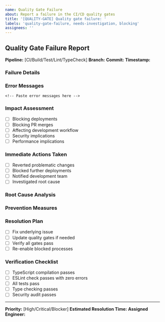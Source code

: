 ```yaml
---
name: Quality Gate Failure
about: Report a failure in the CI/CD quality gates
title: '[QUALITY-GATE] Quality gate failure: '
labels: 'quality-gate-failure, needs-investigation, blocking'
assignees: ''
---
```


## Quality Gate Failure Report

**Pipeline:** [CI/Build/Test/Lint/TypeCheck]
**Branch:** 
**Commit:** 
**Timestamp:** 

### Failure Details
<!-- Describe what quality gate failed -->

### Error Messages
```
<!-- Paste error messages here -->
```

### Impact Assessment
- [ ] Blocking deployments
- [ ] Blocking PR merges  
- [ ] Affecting development workflow
- [ ] Security implications
- [ ] Performance implications

### Immediate Actions Taken
- [ ] Reverted problematic changes
- [ ] Blocked further deployments
- [ ] Notified development team
- [ ] Investigated root cause

### Root Cause Analysis
<!-- Describe the underlying cause -->

### Prevention Measures
<!-- What can be done to prevent this in the future -->

### Resolution Plan
- [ ] Fix underlying issue
- [ ] Update quality gates if needed
- [ ] Verify all gates pass
- [ ] Re-enable blocked processes

### Verification Checklist
- [ ] TypeScript compilation passes
- [ ] ESLint check passes with zero errors
- [ ] All tests pass
- [ ] Type checking passes
- [ ] Security audit passes

---
**Priority:** [High/Critical/Blocker]
**Estimated Resolution Time:** 
**Assigned Engineer:** 